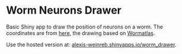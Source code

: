 
# Worm Neurons Drawer

Basic Shiny app to draw the position of neurons on a worm. The coordinates are from [here](https://github.com/openworm/NeuroPAL), the drawing based on [Wormatlas](wormatlas.org).

Use the hosted version at: [alexis-weinreb.shinyapps.io/worm_drawer](https://alexis-weinreb.shinyapps.io/worm_drawer/).

